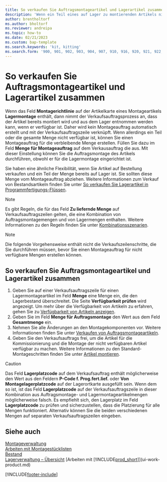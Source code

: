 ```yaml
---
title: So verkaufen Sie Auftragsmontageartikel und Lagerartikel zusammen
description: 'Wenn ein Teil eines auf Lager zu montierenden Artikels nicht verfügbar ist, können Sie einen Montageauftrag für die verbleibende Menge erstellen.'
author: brentholtorf
ms.author: bholtorf
ms.reviewer: andreipa
ms.topic: how-to
ms.date: 02/21/2023
ms.custom: bap-template
ms.search.keywords: 'kit, kitting'
ms.search.form: '900, 901, 902, 903, 904, 907, 910, 916, 920, 921, 922, 923, 940, 941, 942, 930, 931, 932, 914, 915, 905'
---
```

# So verkaufen Sie Auftragsmontageartikel und Lagerartikel zusammen

Wenn das Feld **Montagerichtlinie** auf der Artikelkarte eines Montageartikels **Lagermontage** enthält, dann nimmt der Verkaufsauftragsprozess an, dass der Artikel bereits montiert wird und aus dem Lager entnommen werden kann, wenn er verfügbar ist. Daher wird kein Montageauftrag automatisch erstellt und mit der Verkaufsauftragszeile verknüpft. Wenn allerdings ein Teil oder die gesamte Menge nicht verfügbar ist, können Sie einen Montageauftrag für die verbleibende Menge erstellen. Füllen Sie dazu im Feld **Menge für Montageauftrag** auf dem Verkausauftrag die aus. Mit dieser Einstellung können Sie die Auftragsmontage des Artikels durchführen, obwohl er für die Lagermontage eingerichtet ist.  

Sie haben eine ähnliche Flexibilität, wenn Sie Artikel auf Bestellung verkaufen und ein Teil der Menge bereits auf Lager ist. Sie sollten diese Menge vom Montageauftrag abziehen. Weitere Informationen zum Verkauf von Bestandsartikeln finden Sie unter [So verkaufen Sie Lagerartikel in Programmfertigungs-Flüssen](assembly-how-to-sell-inventory-items-in-assemble-to-order-flows.md).  

> [!NOTE]  
> Es gibt Regeln, die für das Feld **Zu liefernde Menge** auf Verkaufsauftragszeilen gelten, die eine Kombination von Auftragsmontagemengen und von Lagermengen enthalten. Weitere Informationen zu den Regeln finden Sie unter [Kombinationsszenarien](assembly-assemble-to-order-or-assemble-to-stock.md#combination-scenarios).  

> [!NOTE]  
> Die folgende Vorgehensweise enthält nicht die Verkaufszeilenschritte, die Sie durchführen müssen, bevor Sie einen Montageauftrag für nicht verfügbare Mengen erstellen können.

## So verkaufen Sie Auftragsmontageartikel und Lagerartikel zusammen

1. Geben Sie auf einer Verkaufsauftragszeile für einen Lagermontageartikel im Feld **Menge** eine Menge ein, die den Lagerbestand überschreitet. Die Seite **Verfügbarkeit prüfen** wird angezeigt. Um mehr über die Verfügbarkeit von Artikeln zu erfahren, gehen Sie zu [Verfügbarkeit von Artikeln anzeigen](inventory-how-availability-overview.md).
2. Geben Sie im Feld **Menge für Auftragsmontage** den Wert aus dem Feld **Gesamtmenge** ein.  
3. Nehmen Sie alle Änderungen an den Montagekomponenten vor. Weitere Informationen finden Sie unter [Verkaufen von Auftragsmontageartikeln](assembly-how-to-sell-items-assembled-to-order.md).  
4. Geben Sie den Verkaufsauftrags frei, um die Artikel für die Kommissionierung und die Montage der nicht verfügbaren Artikel verfügbar zu machen. Weitere Informationen zu den Standard-Montageschritten finden Sie unter [Artikel montieren](assembly-how-to-assemble-items.md).  

> [!CAUTION]  
> Das Feld **Lagerplatzcode** auf dem Verkaufsauftrag enthält möglicherweise den Wert aus den Feldern **P-Code f. Prog.fert.lief.** oder **Von Montagelagerplatzcode** auf der Lagerortkarte ausgefüllt sein. Wenn dem so ist, ist das Feld **Lagerplatzcode** auf der Verkaufsauftragszeile in dieser Kombination aus Auftragsmontage- und Lagermontageartikelmengen möglicherweise falsch. Es empfiehlt sich, den Lagerplatz im Feld **Lagerplatzcode** zu prüfen und sicherzustellen, dass die Platzierung für alle Mengen funktioniert. Alternativ können Sie die beiden verschiedenen Mengen auf separaten Verkaufsauftragszeilen eingeben.  

## Siehe auch

[Montageverwaltung](assembly-assemble-items.md)  
[Arbeiten mit Montagestücklisten](assembly-how-work-assembly-boms.md)  
[Bestand](inventory-manage-inventory.md)  
[Lagerverwaltung – Übersicht](design-details-warehouse-management.md)
[Arbeiten mit [!INCLUDE[prod_short](includes/prod_short.md)]](ui-work-product.md)


[!INCLUDE[footer-include](includes/footer-banner.md)]